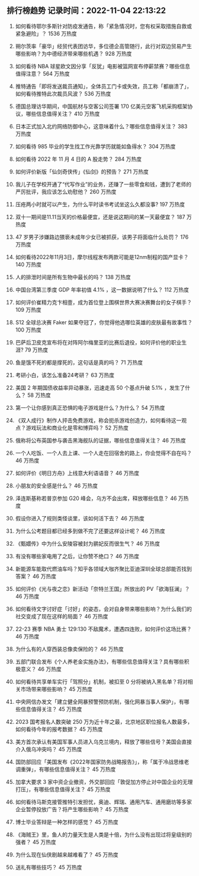 
## 排行榜趋势 记录时间：2022-11-04 22:13:22
  
  1. 如何看待鄂尔多斯针对防疫发通告，称「紧急情况时，您有权采取措施自救或紧急避险」？ 1536 万热度
    
  2. 朔尔茨率「豪华」经贸代表团访华，多位德企高管随行，此行对双边贸易产生哪些影响？为中德经济带来哪些机遇？ 928 万热度
    
  3. 如何看待 NBA 球星欧文因分享「反犹」电影被篮网宣布停薪禁赛？哪些信息值得注意？ 564 万热度
    
  4. 推特通告「即将发送裁员通知」，全体员工门卡或失效，员工称「都崩溃了」，如何看待推特此次裁员风波？ 536 万热度
    
  5. 德国总理访华期间，中国航材与空客公司签署 170 亿美元空客飞机采购框架协议，哪些信息值得关注？ 410 万热度
    
  6. 日本正式加入北约网络防御中心，这意味着什么？哪些信息值得关注？ 383 万热度
    
  7. 如何看待 985 毕业的学生找工作光靠学历就能如鱼得水？ 304 万热度
    
  8. 如何看待 2022 年 11 月 4 日的 A 股走势？ 284 万热度
    
  9. 如何评价新版「仙剑奇侠传」《仙剑》的预告？ 271 万热度
    
  10. 我儿子在学校开通了“代写作业”的业务，还赚了一些零食和钱，遭到了老师的严厉批评，我应该怎么劝慰他？ 260 万热度
    
  11. 压疮两小时就可以产生，为什么平时读书考试坐这么久都没事? 197 万热度
    
  12. 双十一期间是11.11当天的价格最便宜，还是说这期间的某一天最便宜？ 187 万热度
    
  13. 47 岁男子涉嫌路边猥亵未成年少女已被抓获，该男子将面临什么处罚？ 176 万热度
    
  14. 如何看待2022年11月3日，摩尔线程发布两款可能是12nm制程的国产显卡？ 140 万热度
    
  15. 人的排泄时间是所有生物中最长的吗？ 138 万热度
    
  16. 中国台湾第三季度 GDP 年率初值 4.1% ，这一数据说明了什么？ 112 万热度
    
  17. 如何评价崔精力克卞相壹，成为首位登上围棋世界大赛决赛舞台的女子棋手？ 109 万热度
    
  18. S12 全球总决赛 Faker 如果夺冠了，你觉得他选哪位英雄的皮肤最有故事性？ 100 万热度
    
  19. 巴萨后卫皮克宣布将在对阵阿尔梅里亚的比赛后退役，如何评价他的职业生涯? 79 万热度
    
  20. 鱼是饿不死的都是撑死的，这句话是真的吗？ 71 万热度
    
  21. 考研小白，该怎么准备24考研？ 63 万热度
    
  22. 美国 2 年期国债收益率异动暴涨，迅速走高 50 个基点升破 5.1% ，发生了什么？ 58 万热度
    
  23. 第一个让你感到真正恐惧的电子游戏是什么？为什么？ 54 万热度
    
  24. 《双人成行》制作人抨击免费游戏，称会扼杀游戏创造力，如何看待这一观点？游戏玩法和商业化是零和博弈吗？ 52 万热度
    
  25. 俄称将公布英国参与袭击黑海舰队的证据，哪些信息值得关注？ 46 万热度
    
  26. 一个人吃饭、一个人去上课、一个人走在回宿舍的路上，你会觉得不自在吗？ 46 万热度
    
  27. 如何评价《明日方舟》上线意大利语语音？ 46 万热度
    
  28. 小朋友的安全感是什么？ 46 万热度
    
  29. 泽连斯基称若普京参加 G20 峰会，乌方不会出席，释放哪些信息？ 46 万热度
    
  30. 假设你进入了规则类怪谈里，该如何活下去？ 46 万热度
    
  31. 为什么公考题目都已经多到做不完了还要这样设计呢？ 46 万热度
    
  32. 《甄嬛传》中为什么安陵容被封为鹂妃反而很生气？ 46 万热度
    
  33. 有没有哪些家电用了之后，让你赞不绝口？ 46 万热度
    
  34. 新能源车能取代燃油车吗？知乎各领域大咖齐聚比亚迪深圳全球总部能否找到答案？ 46 万热度
    
  35. 如何评价《光与夜之恋》新活动「奈特兰王国」所放出的 PV「欲海狂澜」？ 46 万热度
    
  36. 如何看待文字讨好症「讨好」的姿态，会对自身带来哪些影响？为什么我们的社交变成了现在这样的局面？ 46 万热度
    
  37. 22-23 赛季 NBA 勇士 129:130 不敌魔术，遭遇四连败，如何评价这场比赛？ 46 万热度
    
  38. 为什么有的人穿西装总像卖保险的？ 46 万热度
    
  39. 五部门联合发布《个人养老金实施办法》，有哪些信息值得关注？具有哪些积极意义？ 46 万热度
    
  40. 如何看待共享单车实行「驾照分」机制，被扣至 0 分将被纳入黑名单？将对相关市场带来哪些影响？ 45 万热度
    
  41. 中央网信办发文「建立健全网暴预警预防机制，强化网暴当事人保护」，有哪些信息值得关注？ 45 万热度
    
  42. 2023 国考报名人数突破 250 万为近十年之最，北京地区职位报名人数最多，如何看待今年的报考数据？ 45 万热度
    
  43. 美方首次承认有美国军事人员进入乌克兰境内，释放了哪些信号？美国会直接介入俄乌冲突吗？ 45 万热度
    
  44. 国防部回应「美国发布《2022年国家防务战略报告》」，称「属于冷战思维老调重弹」，有哪些信息值得关注？ 45 万热度
    
  45. 加拿大要求 3 家中资企业撤资，外交部回应「敦促加方停止对中国企业的无理打压」，有哪些信息值得关注？ 45 万热度
    
  46. 如何看待马斯克接管推特引发担忧，奥迪、辉瑞、通用汽车、通用磨坊等多家企业暂停投放广告？将产生哪些影响？ 45 万热度
    
  47. 博士毕业答辩是一种怎样的感觉？ 45 万热度
    
  48. 《海贼王》里，鱼人的力量天生是人类是十倍，为什么没有出现过将皇级别的强者？ 45 万热度
    
  49. 为什么现在仙侠剧越来越难看了？ 45 万热度
    
  50. 送礼有哪些技巧？ 45 万热度
    